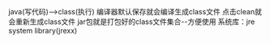 java(写代码)-->class(执行)
编译器默认保存就会编译生成class文件
点击clean就会重新生成class文件
jar包就是打包好的class文件集合--方便使用
系统库：jre system library(jrexx)
